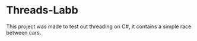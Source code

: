 # Threads-Labb

This project was made to test out threading on C#, it contains a simple race between cars.
